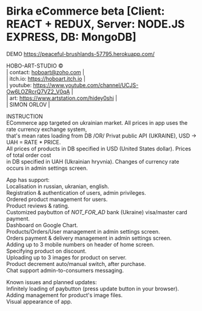 # Birka eCommerce beta [Client: REACT + REDUX, Server: NODE.JS EXPRESS, DB: MongoDB]
DEMO https://peaceful-brushlands-57795.herokuapp.com/

HOBO-ART-STUDIO © \
|  contact:   hoboart@zoho.com  |\
|  itch.io:   https://hoboart.itch.io  |\
|  youtube:   https://www.youtube.com/channel/UCJS-Ow6LOZRcrQ7VZ2_V0qA  |\
|  art:   https://www.artstation.com/hidey0shi  |\
|  SIMON ORLOV |

INSTRUCTION \
ECommerce app targeted on ukrainian market. All prices in app uses the rate currency exchange system, \
that's mean rates loading from DB /OR/ Privat public API (UKRAINE), USD -> UAH = RATE * PRICE. \
All prices of products in DB specified in USD (United States dollar). Prices of total order cost \
in DB specified in UAH (Ukrainian hryvnia). Changes of currency rate occurs in admin settings screen.

App has support: \
Localisation in russian, ukranian, english. \
Registration & authentication of users, admin privileges. \
Ordered product management for users. \
Product reviews & rating. \
Customized paybutton of *_NOT_FOR_AD_* bank (Ukraine) visa/master card payment. \
Dashboard on Google Chart. \
Products/Orders/User management in admin settings screen. \
Orders payment & delivery management in admin settings screen. \
Adding up to 3 mobile numbers on header of home screen. \
Specifying product on discount. \
Uploading up to 3 images for product on server. \
Product decrement auto/manual switch, after purchase. \
Chat support admin-to-consumers messaging.

Known issues and planned updates: \
Infinitely loading of paybutton (press update button in your browser). \
Adding management for product's image files. \
Visual appearance of app.
